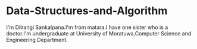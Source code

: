 # Data-Structures-and-Algorithm
I'm Dilrangi Sankalpana.I'm from matara.I have one sister who is a doctor.I'm undergraduate at University of Moratuwa,Computer Science and Engineering Department.